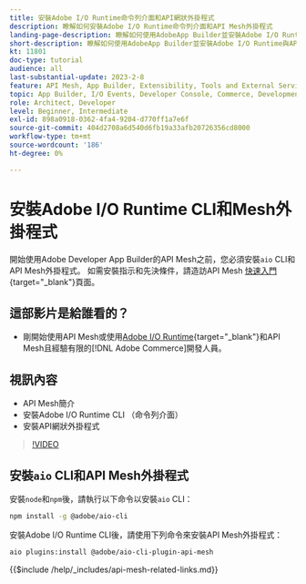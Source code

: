 ```yaml
---
title: 安裝Adobe I/O Runtime命令列介面和API網狀外掛程式
description: 瞭解如何安裝Adobe I/O Runtime命令列介面和API Mesh外掛程式
landing-page-description: 瞭解如何使用AdobeApp Builder並安裝Adobe I/O Runtime與API Mesh外掛程式。
short-description: 瞭解如何使用AdobeApp Builder並安裝Adobe I/O Runtime與API Mesh外掛程式。
kt: 11801
doc-type: tutorial
audience: all
last-substantial-update: 2023-2-8
feature: API Mesh, App Builder, Extensibility, Tools and External Services, Backend Development
topic: App Builder, I/O Events, Developer Console, Commerce, Development, Integrations
role: Architect, Developer
level: Beginner, Intermediate
exl-id: 898a0918-0362-4fa4-9204-d770ff1a7e6f
source-git-commit: 404d2708a6d540d6fb19a33afb20726356cd8000
workflow-type: tm+mt
source-wordcount: '186'
ht-degree: 0%

---
```


# 安裝Adobe I/O Runtime CLI和Mesh外掛程式

開始使用Adobe Developer App Builder的API Mesh之前，您必須安裝`aio` CLI和API Mesh外掛程式。
如需安裝指示和先決條件，請造訪API Mesh [快速入門](https://developer.adobe.com/graphql-mesh-gateway/gateway/getting-started/){target="_blank"}頁面。

## 這部影片是給誰看的？

* 剛開始使用API Mesh或使用[Adobe I/O Runtime](https://developer.adobe.com/runtime/docs/guides/overview/){target="_blank"}和API Mesh且經驗有限的[!DNL Adobe Commerce]開發人員。

## 視訊內容

* API Mesh簡介
* 安裝Adobe I/O Runtime CLI （命令列介面）
* 安裝API網狀外掛程式

>[!VIDEO](https://video.tv.adobe.com/v/3414122?quality=12&learn=on)

## 安裝`aio` CLI和API Mesh外掛程式

安裝`node`和`npm`後，請執行以下命令以安裝`aio` CLI：

```bash
npm install -g @adobe/aio-cli
```

安裝Adobe I/O Runtime CLI後，請使用下列命令來安裝API Mesh外掛程式：

```bash
aio plugins:install @adobe/aio-cli-plugin-api-mesh
```

{{$include /help/_includes/api-mesh-related-links.md}}
